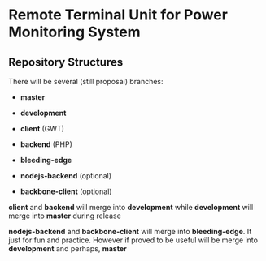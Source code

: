 Remote Terminal Unit for Power Monitoring System 
================================================

Repository Structures
---------------------

There will be several (still proposal) branches: 

* **master**
* **development**
* **client** (GWT)
* **backend** (PHP)

* **bleeding-edge**
* **nodejs-backend** (optional)
* **backbone-client** (optional)

**client** and **backend** will merge into **development** while **development**
will merge into **master** during release

**nodejs-backend** and **backbone-client** will merge into **bleeding-edge**.
It just for fun and practice. However if proved to be useful will be
merge into **development** and perhaps, **master**
